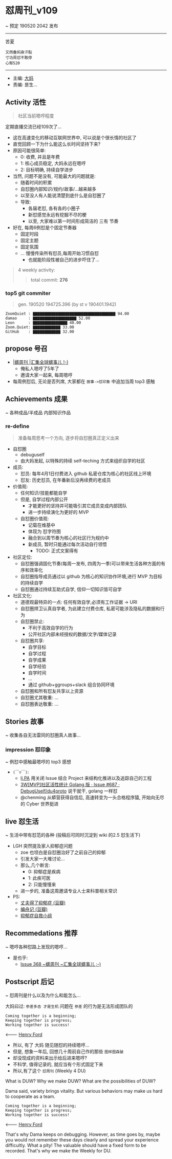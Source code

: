# 怼周刊_v109
~ 预定 190520 2042 发布

-----------------------------------------

苦夏

    又雨叠焖身汗黏
    寸功周怼不敢停
    心郁520


-----------------------------------------

- 主编: [大妈](http://du.zoomquiet.io/2014-02/ac0-zq/)
- 责编: 昰生...

## Activity 活性
> 社区当前嗯哼程度

定期直播交流已经109次了...

- 这在高速变化的移动互联网世界中, 可以说是个很长情的社区了
- 直觉回顾一下为什么能这么长时间坚持下来?
- 原因可能很简单:
    + 0: 收费, 并且是年费
    + 1: 核心成员稳定, 大妈永远在嗯哼
    + 2: 目标明确, 持续自学进步
- 当然, 问题不是没有, 可能最大的问题就是:
    + 随着时间的积累
    + 自怼圈内部知识/规约/故事/...越来越多
    + 以至没人有人能说清楚到底什么是自怼圈了
    + 导致:
        * 各届老怼, 各有各的小圈子
        * 新怼感觉永远有挖掘不尽的梗
        * 以至, 大家难以第一时间形成简洁的 三有 节奏
- 好在, 每周6例怼是个固定节奏器
    + 固定时段
    + 固定主题
    + 固定氛围
    + ... 慢慢传染所有怼员,每周开始习惯自怼
        * 也就能阶段性被自己的进步吓住了...

> 4
>  weekly activity:
>> total commit: **276**

### top5 git commiter
> gen. 190520 194725.396 (by st v 190401.1942)

```
ZoomQuiet : ▇▇▇▇▇▇▇▇▇▇▇▇▇▇▇▇▇▇▇▇▇▇▇▇▇▇▇▇▇▇▇▇▇▇▇▇ 94.00
damao     : ▇▇▇▇▇▇▇▇▇▇▇▇▇▇▇▇▇▇▇ 52.00
Leon      : ▇▇▇▇▇▇▇▇▇▇▇▇▇▇▇ 40.00
Zoom.Quiet: ▇▇▇▇▇▇▇▇▇▇▇▇ 33.00
GitHub    : ▇▇▇▇▇▇▇▇▇▇▇▇ 32.00
```


## propose 号召

- [|蠎周刊 |汇集全球蠎事儿 !-)](http://weekly.pychina.org/archives.html)
    + 俺私人嗯哼了5年了
    + 邀请大家一起来, 每周嗯哼
- 每周例怼后, 无论是否列席, 大家都在 `故事->怼印象` 中追加当周 top3 感触


## Achievements 成果 
~ 各种成品/半成品 内部知识作品

### re-define
> 准备每周思考一个方向, 逐步将自怼圈真正定义出来

- 自怼圈
    + debuguself
    + 由大妈发起, 以特殊的持续 self-teching 方式来组织自学的社区
- 成员:
    + 怼员: 每年4月1日付费进入 github 私密仓库为核心的社区线上环境
    + 怼友: 历史怼员, 在年番新后没再续费的老成员
- 价值观:
    + 任何知识/技能都能自学
    + 但是, 自学过程内部公开
        * 才能更好的坚持并可能吸引其它成员变成内部团队
        * 进一步持续演化为更好的 MVP 
    + 自怼圈价值观:
        * 记载在维基中
        * 体现为 怼字符图
        * 融合到以周节奏为核心的社区行为规约中
        * 新成员, 暂时只能通过每次活动自行领悟
            - TODO: 正式文案得有
- 社区定位:
    + 自怼圈强调固化节奏(每周一发布, 四周为一季)可以带来生活各种方面的有序和效率化
    + 自怼圈指导成员通过以 github 为核心的知识协作环境,进行 MVP 为目标的持续自学
    + 自怼圈通过持续互助式自学, 信仰一切知识皆可自学
- 社区文化:
    + 道德观最特异的一点: 任何有效自学,必须有工作证据 -> URI
    + 自怼圈捍卫认真自学者, 为此建立付费仓库, 私密可能涉及隐私的数据和行为
    + 自怼圈禁止:
        * 不利于高效自学的行为
        * 公开社区内部未经授权的数据/文字/媒体记录
    + 自怼圈共享:
        * 自学目标
        * 自学过程
        * 自学成果
        * 自学经验
        * 自学时间
        * ...
        * 通过 github+ggroups+slack 组合协同环境
    + 自怼圈和所有怼友共享以上资源
    + 自怼圈尤其敬重: ...
    + 自怼圈表达敬重: ...


## Stories 故事 
~ 收集各自无法雷同的怼圈真人故事...

### impression 怼印象 
~ 例怼中感触最嗯哼的 top3 感想

- `(￣▽￣)`:
    + [lj.PA](https://github.com/DebugUself/du4proto/projects/7) 用关闭 Issue 结合 Project 来结构化推进以及追踪自己的工程
    + [3W\[MVP\]社区活性统计 Golang 版 · Issue #687 · DebugUself/du4proto](https://github.com/DebugUself/du4proto/issues/687) 说干就干, golang 一样怼
    + @chenming 从蟒营获得自信后, 高速转变为一头合格程序猿, 开始向无尽的 Cyber 世界挺进

## live 怼生活
~ 生活中带有怼范的各种 (投稿后可同时沉淀到 wiki 的2.5 怼生活下)



- LGH 突然提及家人抑郁症问题
    + zoe 也坦白是自怼圈治好了之前自己的抑郁
    + 引发大家一大堆讨论...
    + 那么,几个断言:
        * 0: 抑郁症是疾病
        * 1: 此疾可医
        * 2: 只能慢慢来
    + 进一步的, 准备这周邀请专业人士来科普相关常识
- PS:
    + [丈夫得了抑郁症 (豆瓣)](https://movie.douban.com/subject/5968334/)
    + [编舟记 (豆瓣)](https://movie.douban.com/subject/11500954/)
    + [抑郁症自救小组](https://www.douban.com/group/469687/)


## Recommedations 推荐 
~ 嗯哼各种怼路上发现的嗯哼...

- 是也乎:
    + [Issue 368 ~蠎周刊 ~汇集全球蠎事儿 ;-)](http://weekly.pychina.org/issue/issue-368.html)


## Postscript 后记 
~ 怼周刊是什么以及为什么和能怎么...

大妈曰过: `参差多态 才是生机`
问题在 `参差` 的行为是无法形成团队的

    Coming together is a beginning; 
    Keeping together is progress; 
    Working together is success!

<--- [Henry Ford](https://www.brainyquote.com/quotes/quotes/h/henryford121997.html)

- 所以, 有了 大妈 随见随怼的持续嗯哼...
- 但是, 想象一年后, 回想几十周前自己作的那些 `图样图森破` 
- 却没现成的资料来出示给后进来嗯哼?
- 不科学, 值得记录的, 就应当有个形式固定下来
- 所以,有了这个 `怼周刊` (Weekly 4 DU)

What is DUW?
Why we make DUW?
What are the possibilities of DUW?

Dama said, variety brings vitality.
But various behaviors may make us hard to cooperate as a team.

    Coming together is a beginning; 
    Keeping together is progress; 
    Working together is success!

<--- [Henry Ford](https://www.brainyquote.com/quotes/quotes/h/henryford121997.html)

That's why Dama keeps on debugging.
However, as time goes by, maybe you would not remember these days clearly and spread your experience difficultly.
What a pity!
The valuable should have a fixed form to be recorded.
That's why we make the Weekly for DU.


